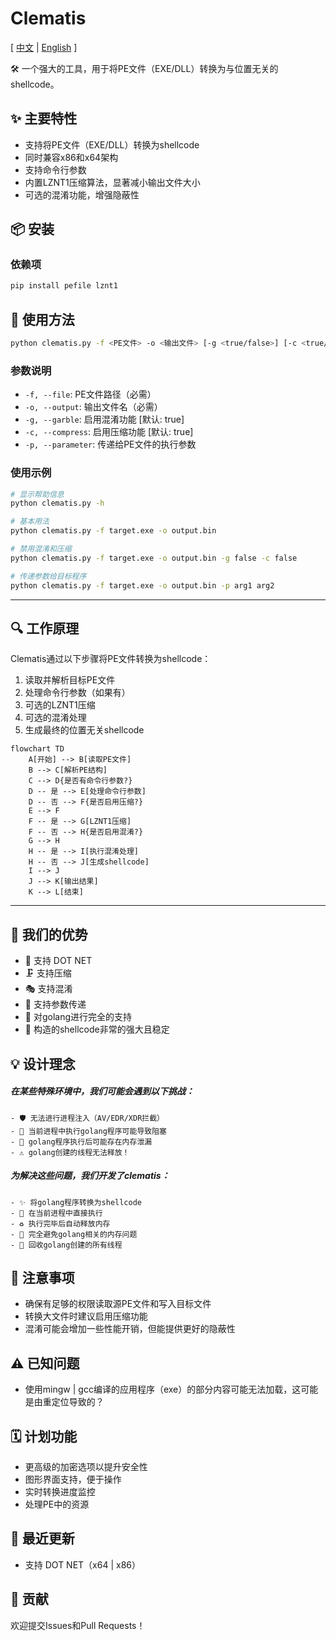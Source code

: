 # Clematis

[ [中文](https://github.com/CBLabresearch/clematis/blob/main/readme_ch.md) | [English](https://github.com/CBLabresearch/clematis/blob/main/readme.md) ]

🛠️ 一个强大的工具，用于将PE文件（EXE/DLL）转换为与位置无关的shellcode。

## ✨ 主要特性

- 支持将PE文件（EXE/DLL）转换为shellcode
- 同时兼容x86和x64架构
- 支持命令行参数
- 内置LZNT1压缩算法，显著减小输出文件大小
- 可选的混淆功能，增强隐蔽性

## 📦 安装

### 依赖项
```bash
pip install pefile lznt1
```

## 🚀 使用方法

```bash
python clematis.py -f <PE文件> -o <输出文件> [-g <true/false>] [-c <true/false>] [-p <参数>]
```

### 参数说明

- `-f, --file`: PE文件路径（必需）
- `-o, --output`: 输出文件名（必需）
- `-g, --garble`: 启用混淆功能 [默认: true]
- `-c, --compress`: 启用压缩功能 [默认: true]
- `-p, --parameter`: 传递给PE文件的执行参数

### 使用示例

```bash
# 显示帮助信息
python clematis.py -h

# 基本用法
python clematis.py -f target.exe -o output.bin

# 禁用混淆和压缩
python clematis.py -f target.exe -o output.bin -g false -c false

# 传递参数给目标程序
python clematis.py -f target.exe -o output.bin -p arg1 arg2
```

---

## 🔍 工作原理

Clematis通过以下步骤将PE文件转换为shellcode：

1. 读取并解析目标PE文件
2. 处理命令行参数（如果有）
3. 可选的LZNT1压缩
4. 可选的混淆处理
5. 生成最终的位置无关shellcode

```mermaid
flowchart TD
    A[开始] --> B[读取PE文件]
    B --> C[解析PE结构]
    C --> D{是否有命令行参数?}
    D -- 是 --> E[处理命令行参数]
    D -- 否 --> F{是否启用压缩?}
    E --> F
    F -- 是 --> G[LZNT1压缩]
    F -- 否 --> H{是否启用混淆?}
    G --> H
    H -- 是 --> I[执行混淆处理]
    H -- 否 --> J[生成shellcode]
    I --> J
    J --> K[输出结果]
    K --> L[结束]
```

---

## 💪 我们的优势

- 🎯 支持 DOT NET
- 🗜️ 支持压缩
- 🎭 支持混淆
- 🔄 支持参数传递
- 🚀 对golang进行完全的支持
- 💪 构造的shellcode非常的强大且稳定

## 💡 设计理念

##### 在某些特殊环境中，我们可能会遇到以下挑战：

```text
- 🛡️ 无法进行进程注入（AV/EDR/XDR拦截）
- 🔄 当前进程中执行golang程序可能导致阻塞
- 💾 golang程序执行后可能存在内存泄漏
- ⚠️ golang创建的线程无法释放！
```

##### 为解决这些问题，我们开发了clematis：

```
- ✨ 将golang程序转换为shellcode
- 🎯 在当前进程中直接执行
- ♻️ 执行完毕后自动释放内存
- 🚀 完全避免golang相关的内存问题
- 🔄 回收golang创建的所有线程
```

## 📝 注意事项

- 确保有足够的权限读取源PE文件和写入目标文件
- 转换大文件时建议启用压缩功能
- 混淆可能会增加一些性能开销，但能提供更好的隐蔽性

## ⚠️ 已知问题

- 使用mingw | gcc编译的应用程序（exe）的部分内容可能无法加载，这可能是由重定位导致的？

## 🗓️ 计划功能

- 更高级的加密选项以提升安全性
- 图形界面支持，便于操作
- 实时转换进度监控
- 处理PE中的资源

## 🔄 最近更新

- 支持 DOT NET（x64 | x86）

## 🤝 贡献

欢迎提交Issues和Pull Requests！
